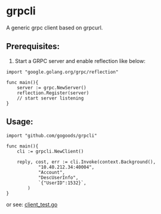# grpcli
A generic grpc client based on grpcurl.


## Prerequisites:

1. Start a GRPC server and enable reflection like below:

```
import "google.golang.org/grpc/reflection"

func main(){
    server := grpc.NewServer()    
    reflection.Register(server)
    // start server listening    
}
```

## Usage:

```
import "github.com/gogoods/grpcli"

func main(){
    cli := grpcli.NewClient()
    
    reply, cost, err := cli.Invoke(context.Background(),
    		"10.40.212.34:40004",
    		"Account",
    		"DescUserInfo",
    		`{"UserID":1532}`,
    	)
}
```
or see: [client_test.go](https://github.com/gogoods/grpcli/blob/main/client_test.go)